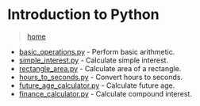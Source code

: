 # Introduction to Python

> [home](../README.md)

- [basic_operations.py](./basic_operations.py) - Perform basic arithmetic.
- [simple_interest.py](./simple_interest.py) - Calculate simple interest.
- [rectangle_area.py](./rectangle_area.py) - Calculate area of a rectangle.
- [hours_to_seconds.py](./hours_to_seconds.py) - Convert hours to seconds.
- [future_age_calculator.py](./future_age_calculator.py) - Calculate future age.
- [finance_calculator.py](./finance_calculator.py) - Calculate compound interest.
